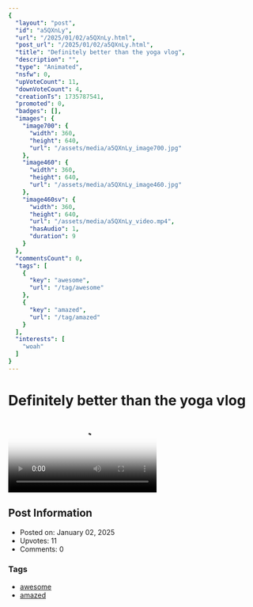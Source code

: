 ```yaml
---
{
  "layout": "post",
  "id": "a5QXnLy",
  "url": "/2025/01/02/a5QXnLy.html",
  "post_url": "/2025/01/02/a5QXnLy.html",
  "title": "Definitely better than the yoga vlog",
  "description": "",
  "type": "Animated",
  "nsfw": 0,
  "upVoteCount": 11,
  "downVoteCount": 4,
  "creationTs": 1735787541,
  "promoted": 0,
  "badges": [],
  "images": {
    "image700": {
      "width": 360,
      "height": 640,
      "url": "/assets/media/a5QXnLy_image700.jpg"
    },
    "image460": {
      "width": 360,
      "height": 640,
      "url": "/assets/media/a5QXnLy_image460.jpg"
    },
    "image460sv": {
      "width": 360,
      "height": 640,
      "url": "/assets/media/a5QXnLy_video.mp4",
      "hasAudio": 1,
      "duration": 9
    }
  },
  "commentsCount": 0,
  "tags": [
    {
      "key": "awesome",
      "url": "/tag/awesome"
    },
    {
      "key": "amazed",
      "url": "/tag/amazed"
    }
  ],
  "interests": [
    "woah"
  ]
}
---
```


# Definitely better than the yoga vlog

<video controls playsinline loop poster="/assets/media/a5QXnLy_image460.jpg">
  <source src="/assets/media/a5QXnLy_video.mp4" type="video/mp4">
  Your browser does not support the video tag.
</video>

## Post Information

- Posted on: January 02, 2025
- Upvotes: 11
- Comments: 0

### Tags

- [awesome](/tag/awesome)
- [amazed](/tag/amazed)
